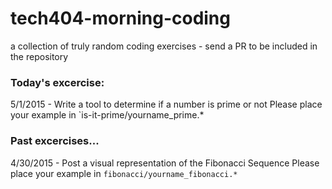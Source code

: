 # tech404-morning-coding
a collection of truly random coding exercises - send a PR to be included in the repository

### Today's excercise:
5/1/2015 - Write a tool to determine if a number is prime or not
Please place your example in `is-it-prime/yourname_prime.*

### Past excercises...
4/30/2015 - Post a visual representation of the Fibonacci Sequence
Please place your example in `fibonacci/yourname_fibonacci.*`


